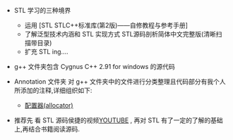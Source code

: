 * STL 学习的三种境界
    - 运用 
        [STL STLC++标准库(第2版)——自修教程与参考手册]
    - 了解泛型技术内涵和 STL 实现方式 
        STL源码剖析简体中文完整版(清晰扫描带目录)
    - 扩充 STL
        ing....
* g++  文件夹包含 Cygnus C++ 2.91 for windows 的源代码

* Annotation 文件夹 对 g++ 文件夹中的文件进行分类整理且代码部分有我个人所添加的注释,详细组织如下:
    - [配置器(allocator)](Annotation/allocator)

* 推荐先 看 STL 源码侯捷的视频[YOUTUBE](https://www.youtube.com/watch?v=Edcwv38c7d4&list=PLTcwR9j5y6W2Bf4S-qi0HBQlHXQVFoJrP) , 再对 STL 有了一定的了解的基础上,再结合书籍阅读源码.
